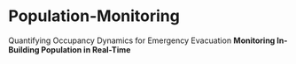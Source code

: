 # Population-Monitoring
Quantifying Occupancy Dynamics for Emergency Evacuation   **Monitoring In-Building Population in Real-Time**  
